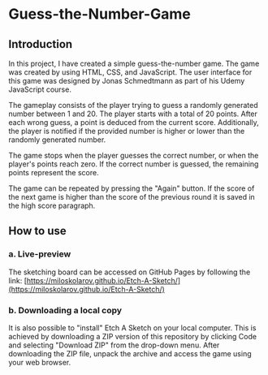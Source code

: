 # Guess-the-Number-Game

## Introduction

In this project, I have created a simple guess-the-number game. The game was created by using HTML, CSS, and JavaScript. The user interface for this game was designed by Jonas Schmedtmann as part of his Udemy JavaScript course.

The gameplay consists of the player trying to guess a randomly generated number between 1 and 20. The player starts with a total of 20 points. After each wrong guess, a point is deduced from the current score. Additionally, the player is notified if the provided number is higher or lower than the randomly generated number.

The game stops when the player guesses the correct number, or when the player's points reach zero. If the correct number is guessed, the remaining points represent the score.

The game can be repeated by pressing the "Again" button. If the score of the next game is higher than the score of the previous round it is saved in the high score paragraph.

## How to use

### a. Live-preview

The sketching board can be accessed on GitHub Pages by following the link:
[https://miloskolarov.github.io/Etch-A-Sketch/](https://miloskolarov.github.io/Etch-A-Sketch/)

### b. Downloading a local copy

It is also possible to "install" Etch A Sketch on your local computer. This is achieved by downloading a ZIP version of this repository by clicking Code and selecting "Download ZIP" from the drop-down menu. After downloading the ZIP file, unpack the archive and access the game using your web browser.
